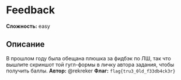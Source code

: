 # Feedback
**Сложность:** easy
## Описание
В прошлом году была обещана плюшка за фидбэк по ЛШ, так что вышлите скриншот той гугл-формы в личку автора задания, чтобы получить баллы.
**Автор:** @rekreker
**Флаг:** `flag{tru3_0ld_f33db4ck3r}`
